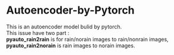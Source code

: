 # Autoencoder-by-Pytorch  
This is an autoencoder model bulid by pytorch.    
This issue have two part :  
__pyauto_rain2rain__ is for rain/norain images to rain/nonrain images,  
__pyauto_rain2norain__ is rain images to norain images.   
